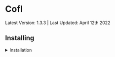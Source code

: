 # Cofl
Latest Version: 1.3.3 | Last Updated: April 12th 2022
<div class="zzz" allign="left">

## Installing
<details>
  <summary>Installation</summary> 
  
### Prerequisites: 
1) [Minecraft Java Edition](https://www.minecraft.net/en-us)
2) [Latest Forge for 1.8.9](https://files.minecraftforge.net/net/minecraftforge/forge/index_1.8.9.html)
### Installation: 
1) Go to the [Releases Tab](https://github.com/Cofldev/Cofl/releases) <img src="https://i.imgur.com/27vzJQL.png">
2) Install the Release
3) Place the file into `.minecraft/mods` 
4) Run `/cofl start` in Minecraft
5) Follow the instructions provided

## Information and Features
#### The command to open the Chat GUI is `/cofl` 
##### NotEnoughRacism is a Hypixel Skyblock Auction Flipping mod with the aim to make auction flipping more accessible and easier to do.

<details>
  <summary>Features</summary>
   - Market Manipulation checks
   - Customizable searches
   - Blacklist certain items
   - Web GUI
   - Only show flips in your price range
